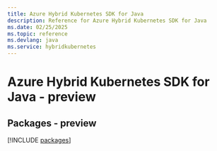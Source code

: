 ```yaml
---
title: Azure Hybrid Kubernetes SDK for Java
description: Reference for Azure Hybrid Kubernetes SDK for Java
ms.date: 02/25/2025
ms.topic: reference
ms.devlang: java
ms.service: hybridkubernetes
---
```

# Azure Hybrid Kubernetes SDK for Java - preview
## Packages - preview
[!INCLUDE [packages](hybrid-kubernetes-index.md)]